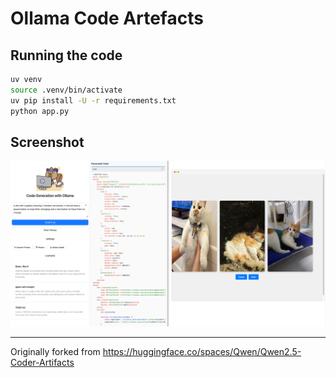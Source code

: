 # Ollama Code Artefacts

## Running the code

```bash
uv venv
source .venv/bin/activate
uv pip install -U -r requirements.txt
python app.py
```

## Screenshot

![screenshot](static/screenshot.png)

---

Originally forked from https://huggingface.co/spaces/Qwen/Qwen2.5-Coder-Artifacts
